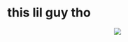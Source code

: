 # this lil guy tho

<div style="text-align: center">
  <img src="http://aaronstacy.com/anderson-davids-growth-chart/img/dat-sleeping-face-tho.jpg" />
</div>
